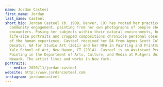 ```yaml
---
name: Jordan Casteel
first_name: Jordan
last_name: Casteel
short_bio: Jordan Casteel (b. 1989, Denver, CO) has rooted her practice in
  community engagement, painting from her own photographs of people she
  encounters. Posing her subjects within their natural environments, her nearly
  life-size portraits and cropped compositions chronicle personal observations
  of the human experience. Casteel received her BA from Agnes Scott College,
  Decatur, GA for Studio Art (2011) and her MFA in Painting and Printmaking from
  Yale School of Art, New Haven, CT (2014). Casteel is an Assistant Professor of
  Painting in the Department of Arts, Culture, and Media at Rutgers University -
  Newark. The artist lives and works in New York.
portraits:
  - media: 2020/11/jordan-casteel
website: http://www.jordancasteel.com
instagram: jordanmcasteel
---
```

